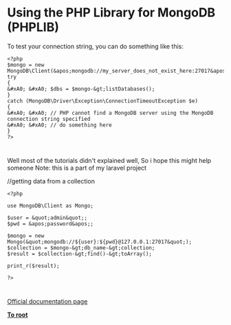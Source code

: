 # Using the PHP Library for MongoDB (PHPLIB)





To test your connection string, you can do something like this:



```
<?php
$mongo = new MongoDB\Client(&apos;mongodb://my_server_does_not_exist_here:27017&apos;);
try 
{
&#xA0; &#xA0; $dbs = $mongo-&gt;listDatabases();
}
catch (MongoDB\Driver\Exception\ConnectionTimeoutException $e)
{
&#xA0; &#xA0; // PHP cannot find a MongoDB server using the MongoDB connection string specified
&#xA0; &#xA0; // do something here
}
?>
```



  

#



Well most of the tutorials didn&apos;t explained well, So i hope this might help someone 
Note: this is a part of my laravel project&#xA0; 

//getting data from a collection


```
<?php

use MongoDB\Client as Mongo;

$user = &quot;admin&quot;;
$pwd = &apos;password&apos;;

$mongo = new Mongo(&quot;mongodb://${user}:${pwd}@127.0.0.1:27017&quot;);
$collection = $mongo-&gt;db_name-&gt;collection;
$result = $collection-&gt;find()-&gt;toArray();

print_r($result);

?>
```



  

#

[Official documentation page](https://www.php.net/manual/en/mongodb.tutorial.library.php)

**[To root](/README.md)**